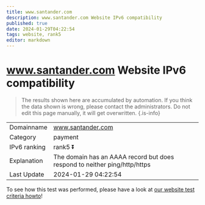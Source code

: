 ```yaml
---
title: www.santander.com
description: www.santander.com Website IPv6 compatibility
published: true
date: 2024-01-29T04:22:54
tags: website, rank5
editor: markdown
---
```


# www.santander.com Website IPv6 compatibility

> The results shown here are accumulated by automation. If you think the data shown is wrong, please contact the administrators. 
> Do not edit this page manually, it will get overwritten.
{.is-info}


|   |   |
| - | - |
| Domainname | www.santander.com
| Category | payment |
| IPv6 ranking | rank5 :arrow_double_down: |
| Explanation | The domain has an AAAA record but does respond to neither ping/http/https |
| Last Update | 2024-01-29 04:22:54 |

To see how this test was performed, please have a look at [our website test criteria howto](/howto/testcriteria/website)!


